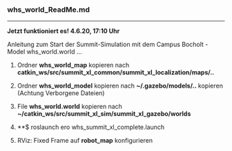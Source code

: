 ### whs_world_ReadMe.md
------------------------------------
**Jetzt funktioniert es! 4.6.20, 17:10 Uhr**

Anleitung zum Start der Summit-Simulation mit dem Campus Bocholt - Model whs_world.world
...

1. Ordner  __whs_world_map__  kopieren nach  __catkin_ws/src/summit_xl_common/summit_xl_localization/maps/..__ 

2. Ordner __whs_world_model__ kopieren nach __~/.gazebo/models/..__ kopieren (Achtung Verborgene Dateien)

3. File __whs_world.world__  kopieren nach __~/catkin_ws/src/summit_xl_sim/summit_xl_gazebo/worlds__

4. **$ roslaunch ero whs_summit_xl_complete.launch

5. RViz: Fixed Frame auf __robot_map__ konfigurieren




